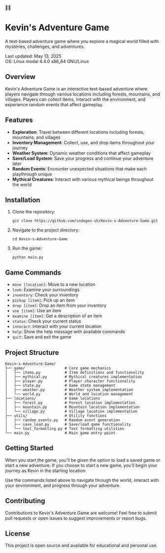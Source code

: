 🌈🌈
# Kevin's Adventure Game

A text-based adventure game where you explore a magical world filled with mysteries, challenges, and adventures.

Last updated: May 13, 2025  
OS: Linux modal 4.4.0 x86_64 GNU/Linux

## Overview

Kevin's Adventure Game is an interactive text-based adventure where players navigate through various locations including forests, mountains, and villages. Players can collect items, interact with the environment, and experience random events that affect gameplay.

## Features

- **Exploration**: Travel between different locations including forests, mountains, and villages
- **Inventory Management**: Collect, use, and drop items throughout your journey
- **Weather System**: Dynamic weather conditions that affect gameplay
- **Save/Load System**: Save your progress and continue your adventure later
- **Random Events**: Encounter unexpected situations that make each playthrough unique
- **Mythical Creatures**: Interact with various mythical beings throughout the world

## Installation

1. Clone the repository:
   ```
   git clone https://github.com/codegen-sh/Kevin-s-Adventure-Game.git
   ```

2. Navigate to the project directory:
   ```
   cd Kevin-s-Adventure-Game
   ```

3. Run the game:
   ```
   python main.py
   ```

## Game Commands

- `move [location]`: Move to a new location
- `look`: Examine your surroundings
- `inventory`: Check your inventory
- `pickup [item]`: Pick up an item
- `drop [item]`: Drop an item from your inventory
- `use [item]`: Use an item
- `examine [item]`: Get a description of an item
- `status`: Check your current status
- `interact`: Interact with your current location
- `help`: Show the help message with available commands
- `quit`: Save and exit the game

## Project Structure

```
Kevin-s-Adventure-Game/
├── game/                  # Core game mechanics
│   ├── items.py           # Item definitions and functionality
│   ├── mythical.py        # Mythical creatures implementation
│   ├── player.py          # Player character functionality
│   ├── state.py           # Game state management
│   ├── weather.py         # Weather system implementation
│   └── world.py           # World and location management
├── locations/             # Game locations
│   ├── forest.py          # Forest location implementation
│   ├── mountain.py        # Mountain location implementation
│   └── village.py         # Village location implementation
├── utils/                 # Utility functions
│   ├── random_events.py   # Random event generation
│   ├── save_load.py       # Save/load game functionality
│   └── text_formatting.py # Text formatting utilities
└── main.py                # Main game entry point
```

## Getting Started

When you start the game, you'll be given the option to load a saved game or start a new adventure. If you choose to start a new game, you'll begin your journey as Kevin in the starting location.

Use the commands listed above to navigate through the world, interact with your environment, and progress through your adventure.

## Contributing

Contributions to Kevin's Adventure Game are welcome! Feel free to submit pull requests or open issues to suggest improvements or report bugs.

## License

This project is open source and available for educational and personal use.

